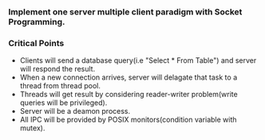 ### Implement one server multiple client paradigm with Socket Programming.
### Critical Points

- Clients will send a database query(i.e "Select * From Table") and server will respond the result.
- When a new connection arrives, server will delagate that task to a thread from thread pool.
- Threads will get result by considering reader-writer problem(write queries will be privileged).
- Server will be a deamon process.
- All IPC will be provided by POSIX monitors(condition variable with mutex).

